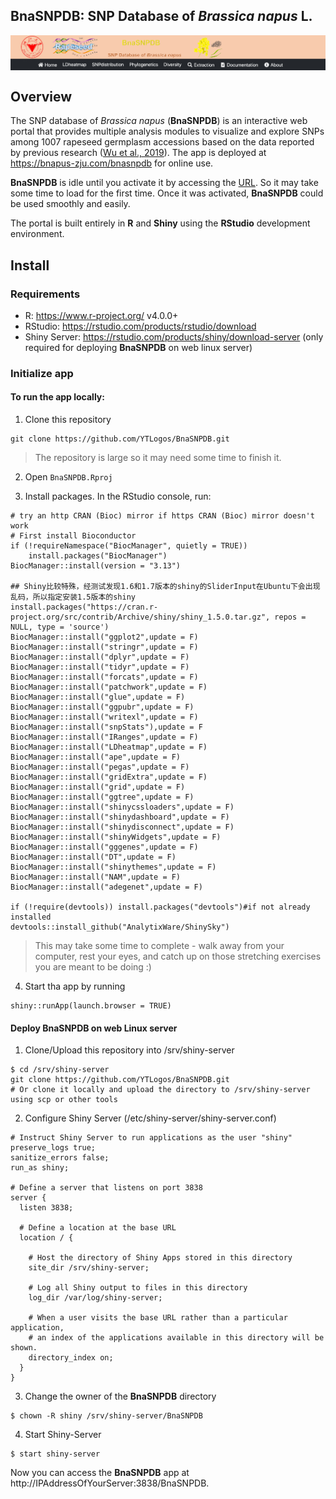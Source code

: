 ## BnaSNPDB: SNP Database of *Brassica napus* L. 

<img src="www/img/BnaSNPDB.png" align="center" width="900" />

## Overview

The SNP database of *Brassica napus* (**BnaSNPDB**) is an interactive web portal that provides multiple analysis modules to visualize and explore SNPs among 1007 rapeseed germplasm accessions based on the data reported by previous research ([Wu et al., 2019](http://rapeseed.zju.edu.cn/pdf/mp.pdf)). The app is deployed at https://bnapus-zju.com/bnasnpdb for online use. 


**BnaSNPDB** is idle until you activate it by accessing the [URL](https://bnapus-zju.com/bnasnpdb). So it may take some time to load for the first time. Once it was activated, **BnaSNPDB** could be used smoothly and easily.

The portal is built entirely in **R** and **Shiny** using the **RStudio** development environment.

## Install

### Requirements

* R: https://www.r-project.org/ v4.0.0+
* RStudio: https://rstudio.com/products/rstudio/download
* Shiny Server: https://rstudio.com/products/shiny/download-server (only required for deploying **BnaSNPDB** on web linux server)

### Initialize app

#### To run the app locally:

1. Clone this repository

```
git clone https://github.com/YTLogos/BnaSNPDB.git
```

> The repository is large so it may need some time to finish it.

2. Open `BnaSNPDB.Rproj`

3. Install packages. In the RStudio console, run:

```
# try an http CRAN (Bioc) mirror if https CRAN (Bioc) mirror doesn't work
# First install Bioconductor
if (!requireNamespace("BiocManager", quietly = TRUE))
    install.packages("BiocManager")
BiocManager::install(version = "3.13")

## Shiny比较特殊，经测试发现1.6和1.7版本的shiny的SliderInput在Ubuntu下会出现乱码，所以指定安装1.5版本的shiny
install.packages("https://cran.r-project.org/src/contrib/Archive/shiny/shiny_1.5.0.tar.gz", repos = NULL, type = 'source')
BiocManager::install("ggplot2",update = F)
BiocManager::install("stringr",update = F)
BiocManager::install("dplyr",update = F)
BiocManager::install("tidyr",update = F)
BiocManager::install("forcats",update = F)
BiocManager::install("patchwork",update = F)
BiocManager::install("glue",update = F)
BiocManager::install("ggpubr",update = F)
BiocManager::install("writexl",update = F)
BiocManager::install("snpStats"),update = F
BiocManager::install("IRanges",update = F)
BiocManager::install("LDheatmap",update = F)
BiocManager::install("ape",update = F)
BiocManager::install("pegas",update = F)
BiocManager::install("gridExtra",update = F)
BiocManager::install("grid",update = F)
BiocManager::install("ggtree",update = F)
BiocManager::install("shinycssloaders",update = F)
BiocManager::install("shinydashboard",update = F)
BiocManager::install("shinydisconnect",update = F)
BiocManager::install("shinyWidgets",update = F)
BiocManager::install("gggenes",update = F)
BiocManager::install("DT",update = F)
BiocManager::install("shinythemes",update = F)
BiocManager::install("NAM",update = F)
BiocManager::install("adegenet",update = F)

if (!require(devtools)) install.packages("devtools")#if not already installed
devtools::install_github("AnalytixWare/ShinySky")
```

> This may take some time to complete - walk away from your computer, rest your eyes, and catch up on those stretching exercises you are meant to be doing :)

4. Start tha app by running

```
shiny::runApp(launch.browser = TRUE)
```

#### Deploy BnaSNPDB on web Linux server

1. Clone/Upload this repository into /srv/shiny-server

```
$ cd /srv/shiny-server
git clone https://github.com/YTLogos/BnaSNPDB.git
# Or clone it locally and upload the directory to /srv/shiny-server using scp or other tools 
```

2. Configure Shiny Server (/etc/shiny-server/shiny-server.conf)

```
# Instruct Shiny Server to run applications as the user "shiny"
preserve_logs true;
sanitize_errors false;
run_as shiny;

# Define a server that listens on port 3838
server {
  listen 3838;

  # Define a location at the base URL
  location / {

    # Host the directory of Shiny Apps stored in this directory
    site_dir /srv/shiny-server;

    # Log all Shiny output to files in this directory
    log_dir /var/log/shiny-server;

    # When a user visits the base URL rather than a particular application,
    # an index of the applications available in this directory will be shown.
    directory_index on;
  }
}
```

3. Change the owner of the **BnaSNPDB** directory

```
$ chown -R shiny /srv/shiny-server/BnaSNPDB  
```

4. Start Shiny-Server

```
$ start shiny-server
```

Now you can access the **BnaSNPDB** app at http://IPAddressOfYourServer:3838/BnaSNPDB.

